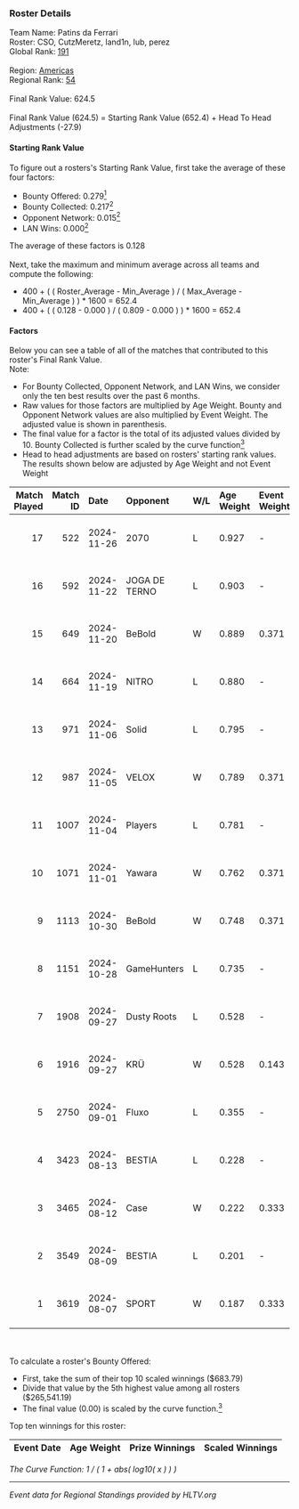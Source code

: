 ### Roster Details<br />
Team Name: Patins da Ferrari<br />
Roster: CSO, CutzMeretz, land1n, lub, perez<br />
Global Rank: [191](../../standings_global_2025_01_06.md)<br />
<br />
Region: [Americas]( ../../standings_americas_2025_01_06.md)<br />
Regional Rank: [54]( ../../standings_americas_2025_01_06.md)<br />
<br />
Final Rank Value:  624.5<br />
<br />
Final Rank Value (624.5) = Starting Rank Value (652.4) + Head To Head Adjustments (-27.9)<br />

#### Starting Rank Value<br />
To figure out a rosters's Starting Rank Value, first take the average of these four factors:<br />
- Bounty Offered: 0.279[<sup>1</sup>](#table2)
- Bounty Collected: 0.217[<sup>2</sup>](#table1)
- Opponent Network: 0.015[<sup>2</sup>](#table1)
- LAN Wins: 0.000[<sup>2</sup>](#table1)

The average of these factors is 0.128<br />
<br />
Next, take the maximum and minimum average across all teams and compute the following:<br />
- 400 + ( ( Roster_Average - Min_Average ) / ( Max_Average - Min_Average ) ) * 1600 = 652.4
- 400 + ( ( 0.128 - 0.000 ) / ( 0.809 - 0.000 ) ) * 1600 = 652.4


#### Factors<br />
Below you can see a table of all of the matches that contributed to this roster's Final Rank Value.<br />
Note:<br />

- For Bounty Collected, Opponent Network, and LAN Wins, we consider only the ten best results over the past 6 months.
- Raw values for those factors are multiplied by Age Weight. Bounty and Opponent Network values are also multiplied by Event Weight. The adjusted value is shown in parenthesis.
- The final value for a factor is the total of its adjusted values divided by 10. Bounty Collected is further scaled by the curve function[<sup>3</sup>](#curveFunction)
- Head to head adjustments are based on rosters' starting rank values. The results shown below are adjusted by Age Weight and not Event Weight
<span id="table1"></span><br />


| Match Played | Match ID | Date       | Opponent      | W/L | Age Weight | Event Weight | Bounty Collected | Opponent Network | LAN Wins  | H2H Adj. | Roster                               |
| -: | -: | :- | :- | :- | :- | :- | :- | :- | :- | -: | :- |
|           17 |      522 | 2024-11-26 | 2070          | L   | 0.927      | -            | -                | -                | -         |   -13.50 | CSO, CutzMeretz, land1n, lub, perez  |
|           16 |      592 | 2024-11-22 | JOGA DE TERNO | L   | 0.903      | -            | -                | -                | -         |   -15.76 | CSO, CutzMeretz, land1n, lub, perez  |
|           15 |      649 | 2024-11-20 | BeBold        | W   | 0.889      | 0.371        | 0.000 (0.000)    | 0.000 (0.000)    | 0 (0.000) |     5.34 | CSO, CutzMeretz, land1n, lub, perez  |
|           14 |      664 | 2024-11-19 | NITRO         | L   | 0.880      | -            | -                | -                | -         |   -13.68 | CSO, CutzMeretz, land1n, lub, perez  |
|           13 |      971 | 2024-11-06 | Solid         | L   | 0.795      | -            | -                | -                | -         |    -4.59 | CSO, CutzMeretz, Lcm, lub, perez     |
|           12 |      987 | 2024-11-05 | VELOX         | W   | 0.789      | 0.371        | 0.000 (0.000)    | 0.153 (0.045)    | 0 (0.000) |     8.30 | CSO, CutzMeretz, Lcm, lub, perez     |
|           11 |     1007 | 2024-11-04 | Players       | L   | 0.781      | -            | -                | -                | -         |   -10.22 | CSO, CutzMeretz, Lcm, lub, perez     |
|           10 |     1071 | 2024-11-01 | Yawara        | W   | 0.762      | 0.371        | 0.005 (0.001)    | 0.262 (0.074)    | 0 (0.000) |    12.06 | CSO, CutzMeretz, Lcm, lub, perez     |
|            9 |     1113 | 2024-10-30 | BeBold        | W   | 0.748      | 0.371        | 0.000 (0.000)    | 0.000 (0.000)    | 0 (0.000) |     4.32 | CSO, CutzMeretz, Lcm, lub, perez     |
|            8 |     1151 | 2024-10-28 | GameHunters   | L   | 0.735      | -            | -                | -                | -         |   -10.97 | CSO, CutzMeretz, Lcm, lub, perez     |
|            7 |     1908 | 2024-09-27 | Dusty Roots   | L   | 0.528      | -            | -                | -                | -         |    -4.92 | CSO, CutzMeretz, jz, Lcm, perez      |
|            6 |     1916 | 2024-09-27 | KRÜ           | W   | 0.528      | 0.143        | 0.004 (0.000)    | 0.202 (0.015)    | 0 (0.000) |    11.96 | CSO, CutzMeretz, jz, Lcm, perez      |
|            5 |     2750 | 2024-09-01 | Fluxo         | L   | 0.355      | -            | -                | -                | -         |    -1.01 | CSO, CutzMeretz, Maluk3, perez, prt  |
|            4 |     3423 | 2024-08-13 | BESTIA        | L   | 0.228      | -            | -                | -                | -         |    -0.83 | CSO, CutzMeretz, Misfit, perez, zede |
|            3 |     3465 | 2024-08-12 | Case          | W   | 0.222      | 0.333        | 0.010 (0.001)    | 0.243 (0.018)    | 0 (0.000) |     4.59 | CSO, CutzMeretz, Misfit, perez, zede |
|            2 |     3549 | 2024-08-09 | BESTIA        | L   | 0.201      | -            | -                | -                | -         |    -0.73 | CSO, CutzMeretz, Misfit, perez, zede |
|            1 |     3619 | 2024-08-07 | SPORT         | W   | 0.187      | 0.333        | 0.000 (0.000)    | 0.001 (0.000)    | 0 (0.000) |     1.70 | CSO, CutzMeretz, Misfit, perez, zede |

<br />
<span id="table2"></span><br />
To calculate a roster's Bounty Offered:<br />

- First, take the sum of their top 10 scaled winnings ($683.79)
- Divide that value by the 5th highest value among all rosters ($265,541.19)
- The final value (0.00) is scaled by the curve function.[<sup>3</sup>](#curveFunction)

Top ten winnings for this roster:<br />

| Event Date | Age Weight | Prize Winnings | Scaled Winnings |
| :- | -: | :- | :- |


<span id="curveFunction"></span>_The Curve Function: 1 / ( 1 + abs( log10( x ) ) )_<br />

---
_Event data for Regional Standings provided by HLTV.org_<br />
